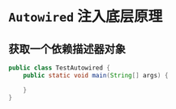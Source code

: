 # `Autowired` 注入底层原理

## 获取一个依赖描述器对象
```java
public class TestAutowired {
    public static void main(String[] args) {

    }
}
```